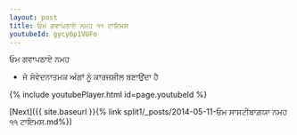 ```yaml
---
layout: post
title: ਓਮ ਗਵਾਪਠਾਏ ਨਮਹ ੧੧ ਟਾਇਮਸ
youtubeId: gycy6p1VUFo
---
```

 
 
 ਓਮ ਗਵਾਪਠਾਏ ਨਮਹ  
 
 -  ਜੋ ਸੰਵੇਦਨਾਤਮਕ ਅੰਗਾਂ ਨੂੰ ਕਾਰਜਸ਼ੀਲ ਬਣਾਉਂਦਾ ਹੈ 
 
  
 
  
 
 
 
 
 
 


{% include youtubePlayer.html id=page.youtubeId %}
 
[Next]({{ site.baseurl }}{% link  split1/_posts/2014-05-11-ਓਮ ਸਾਸ਼ਟੀਬਾਗ਼ਯਾ ਨਮਹ ੧੧ ਟਾਇਮਸ.md%})
 
